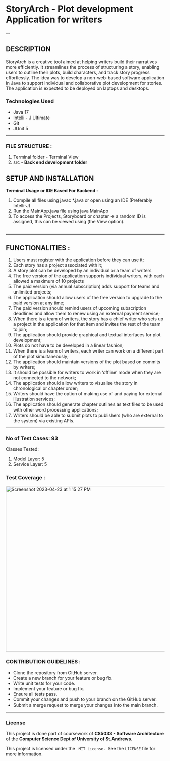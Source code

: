 # StoryArch -  Plot development Application for writers
--

## DESCRIPTION

<p> 
StoryArch is a creative tool aimed at helping writers build their narratives more efficiently. It streamlines the process of structuring a story, enabling users to outline their plots, build characters, and track story progress effortlessly.
The idea was to develop a non-web-based software application in Java to support individual and collaborative plot development for stories. The application is expected to be deployed on laptops and desktops.
</p>



### Technologies Used

* Java 17
* Intelli - J Ultimate
* Git
* JUnit 5

---

### FILE STRUCTURE :

<ol>
<li> Terminal folder - Terminal View</li>
<li> src - <strong> Back end development folder </strong>
</ol>

## SETUP AND INSTALLATION

<strong> Terminal Usage or IDE Based</strong>
<strong> For Backend : </strong>
<ol>
<li> Compile all files using javac *.java or open using an IDE (Preferably Intelli-J)</li>
<li> Run the MainApp.java file using java MainApp</li>
<li> To access the Projects, Storyboard or chapter -> a random ID is assigned, this can be viewed using (the View option).</li>
<br/>
</ol>

---

## FUNCTIONALITIES :

<ol>
<li> Users must register with the application before they can use it;</li> 
<li> Each story has a project associated with it; </li>
<li> A story plot can be developed by an individual or a team of writers</li> 
<li> The free version of the application supports individual writers, with each allowed a maximum of 10 projects</li>
<li> The paid version (via annual subscription) adds support for teams and unlimited projects;</li>
<li> The application should allow users of the free version to upgrade to the paid version at any time;</li>
<li> The paid version should remind users of upcoming subscription deadlines and allow them to renew using an external payment service;</li>
<li> When there is a team of writers, the story has a chief writer who sets up a project in the application for that item and invites the rest of the team to join;</li>
<li> The application should provide graphical and textual interfaces for plot development;</li>
<li> Plots do not have to be developed in a linear fashion;</li>
<li> When there is a team of writers, each writer can work on a different part of the plot simultaneously;</li>
<li> The application should maintain versions of the plot based on commits by writers;</li>
<li> It should be possible for writers to work in ‘offline’ mode when they are not connected to the network;</li>
<li> The application should allow writers to visualise the story in chronological or chapter order;</li>
<li> Writers should have the option of making use of and paying for external illustration services;</li>
<li> The application should generate chapter outlines as text files to be used with other word processing applications;</li>
<li> Writers should be able to submit plots to publishers (who are external to the system) via existing APIs.</li>
</ol>

---

### No of Test Cases: 93

Classes Tested:
<ol>
           <li> Model Layer: 5 </li>
            <li> Service Layer: 5 </li>
</ol>

### Test Coverage : 
<img width="525" alt="Screenshot 2023-04-23 at 1 15 27 PM" src="https://user-images.githubusercontent.com/113372062/233839300-f82341b2-4f1e-44b3-9fca-2ca2fde3ab2a.png">






### CONTRIBUTION GUIDELINES :

- Clone the repository from GitHub server.
- Create a new branch for your feature or bug fix.
- Write unit tests for your code.
- Implement your feature or bug fix.
- Ensure all tests pass.
- Commit your changes and push to your branch on the GitHub server.
- Submit a merge request to merge your changes into the main branch.

--- 

### License

This project is done part of coursework of <strong> CS5033 - Software Architecture</strong> of the <strong>
Computer Science Dept of University of St.Andrews.</strong> </br>

This project is licensed under the <code> MIT License. </code>See the <code>LICENSE</code> file for more information.




